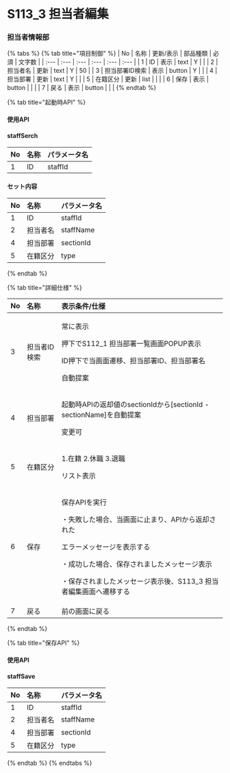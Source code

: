# S113\_3 担当者編集

### 担当者情報部

{% tabs %}
{% tab title="項目制御" %}
| No | 名称 | 更新/表示 | 部品種類 | 必須 | 文字数 |
| :--- | :--- | :--- | :--- | :--- | :--- |
| 1 | ID | 表示 | text | Y |  |
| 2 | 担当者名 | 更新 | text | Y | 50 |
| 3 | 担当部署ID検索 | 表示 | button | Y |  |
| 4 | 担当部署 | 更新 | text | Y |  |
| 5 | 在籍区分 | 更新 | list |  |  |
| 6 | 保存 | 表示 | button |  |  |
| 7 | 戻る | 表示 | button |  |  |
{% endtab %}

{% tab title="起動時API" %}
#### 使用API

#### staffSerch

| No | 名称 | パラメータ名 |
| :--- | :--- | :--- |
| 1 | ID | staffId |

#### セット内容

| No | 名称 | パラメータ名 |
| :--- | :--- | :--- |
| 1 | ID | staffId |
| 2 | 担当者名 | staffName |
| 4 | 担当部署 | sectionId |
| 5 | 在籍区分 | type |
{% endtab %}

{% tab title="詳細仕様" %}
<table>
  <thead>
    <tr>
      <th style="text-align:left">No</th>
      <th style="text-align:left">&#x540D;&#x79F0;</th>
      <th style="text-align:left">&#x8868;&#x793A;&#x6761;&#x4EF6;/&#x4ED5;&#x69D8;</th>
    </tr>
  </thead>
  <tbody>
    <tr>
      <td style="text-align:left">3</td>
      <td style="text-align:left">&#x62C5;&#x5F53;&#x8005;ID&#x691C;&#x7D22;</td>
      <td style="text-align:left">
        <p>&#x5E38;&#x306B;&#x8868;&#x793A;</p>
        <p>&#x62BC;&#x4E0B;&#x3067;S112_1 &#x62C5;&#x5F53;&#x90E8;&#x7F72;&#x4E00;&#x89A7;&#x753B;&#x9762;POPUP&#x8868;&#x793A;</p>
        <p>ID&#x62BC;&#x4E0B;&#x3067;&#x5F53;&#x753B;&#x9762;&#x9077;&#x79FB;&#x3001;&#x62C5;&#x5F53;&#x90E8;&#x7F72;ID&#x3001;&#x62C5;&#x5F53;&#x90E8;&#x7F72;&#x540D;</p>
        <p>&#x81EA;&#x52D5;&#x63D0;&#x6848;</p>
      </td>
    </tr>
    <tr>
      <td style="text-align:left">4</td>
      <td style="text-align:left">&#x62C5;&#x5F53;&#x90E8;&#x7F72;</td>
      <td style="text-align:left">
        <p>&#x8D77;&#x52D5;&#x6642;API&#x306E;&#x8FD4;&#x5374;&#x5024;&#x306E;sectionId&#x304B;&#x3089;[sectionId
          - sectionName]&#x3092;&#x81EA;&#x52D5;&#x63D0;&#x6848;</p>
        <p>&#x5909;&#x66F4;&#x53EF;</p>
      </td>
    </tr>
    <tr>
      <td style="text-align:left">5</td>
      <td style="text-align:left">&#x5728;&#x7C4D;&#x533A;&#x5206;</td>
      <td style="text-align:left">
        <p>1.&#x5728;&#x7C4D; 2.&#x4F11;&#x8077; 3.&#x9000;&#x8077;</p>
        <p>&#x30EA;&#x30B9;&#x30C8;&#x8868;&#x793A;</p>
      </td>
    </tr>
    <tr>
      <td style="text-align:left">6</td>
      <td style="text-align:left">&#x4FDD;&#x5B58;</td>
      <td style="text-align:left">
        <p>&#x4FDD;&#x5B58;API&#x3092;&#x5B9F;&#x884C;</p>
        <p>&#x30FB;&#x5931;&#x6557;&#x3057;&#x305F;&#x5834;&#x5408;&#x3001;&#x5F53;&#x753B;&#x9762;&#x306B;&#x6B62;&#x307E;&#x308A;&#x3001;API&#x304B;&#x3089;&#x8FD4;&#x5374;&#x3055;&#x308C;&#x305F;</p>
        <p>&#x30A8;&#x30E9;&#x30FC;&#x30E1;&#x30C3;&#x30BB;&#x30FC;&#x30B8;&#x3092;&#x8868;&#x793A;&#x3059;&#x308B;</p>
        <p>&#x30FB;&#x6210;&#x529F;&#x3057;&#x305F;&#x5834;&#x5408;&#x3001;&#x4FDD;&#x5B58;&#x3055;&#x308C;&#x307E;&#x3057;&#x305F;&#x30E1;&#x30C3;&#x30BB;&#x30FC;&#x30B8;&#x8868;&#x793A;</p>
        <p>&#x30FB;&#x4FDD;&#x5B58;&#x3055;&#x308C;&#x307E;&#x3057;&#x305F;&#x30E1;&#x30C3;&#x30BB;&#x30FC;&#x30B8;&#x8868;&#x793A;&#x5F8C;&#x3001;S113_3
          &#x62C5;&#x5F53;&#x8005;&#x7DE8;&#x96C6;&#x753B;&#x9762;&#x3078;&#x9077;&#x79FB;&#x3059;&#x308B;</p>
      </td>
    </tr>
    <tr>
      <td style="text-align:left">7</td>
      <td style="text-align:left">&#x623B;&#x308B;</td>
      <td style="text-align:left">&#x524D;&#x306E;&#x753B;&#x9762;&#x306B;&#x623B;&#x308B;</td>
    </tr>
  </tbody>
</table>
{% endtab %}

{% tab title="保存API" %}
#### 使用API

#### staffSave

| No | 名称 | パラメータ名 |
| :--- | :--- | :--- |
| 1 | ID | staffId |
| 2 | 担当者名 | staffName |
| 4 | 担当部署 | sectionId |
| 5 | 在籍区分 | type |
{% endtab %}
{% endtabs %}

